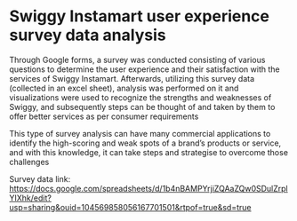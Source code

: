 # Swiggy Instamart user experience survey data analysis

Through Google forms, a survey was conducted consisting of various questions to determine the user experience and their satisfaction with the services of Swiggy Instamart. Afterwards, utilizing this survey data (collected in an excel sheet), analysis was performed on it and visualizations were used to recognize the strengths and weaknesses of Swiggy, and subsequently steps can be thought of and taken by them to offer better services as per consumer requirements  

This type of survey analysis can have many commercial applications to identify the high-scoring and weak spots of a brand’s products or service, and with this knowledge, it can take steps and strategise to overcome those challenges  

  
Survey data link: https://docs.google.com/spreadsheets/d/1b4nBAMPYrjiZQAaZQw0SDulZrplYIXhk/edit?usp=sharing&ouid=104569858056167701501&rtpof=true&sd=true
